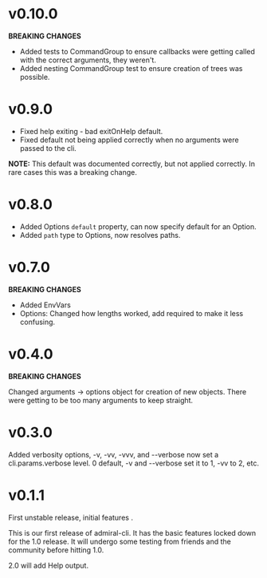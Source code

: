 # v0.10.0

**BREAKING CHANGES**

* Added tests to CommandGroup to ensure callbacks were getting called with the correct arguments, they weren't.
* Added nesting CommandGroup test to ensure creation of trees was possible.

# v0.9.0

* Fixed help exiting - bad exitOnHelp default.
* Fixed default not being applied correctly when no arguments were passed to the cli.

**NOTE:** This default was documented correctly, but not applied correctly. In rare cases this was a breaking change.

# v0.8.0

* Added Options `default` property, can now specify default for an Option.
* Added `path` type to Options, now resolves paths.

# v0.7.0

**BREAKING CHANGES**

* Added EnvVars
* Options: Changed how lengths worked, add required to make it less confusing.

# v0.4.0

**BREAKING CHANGES**

Changed arguments -> options object for creation of new objects. There were getting to be too many arguments to keep
straight.

# v0.3.0
Added verbosity options, -v, -vv, -vvv, and --verbose now set a cli.params.verbose level. 0 default, -v and --verbose 
set it to 1, -vv to 2, etc.

# v0.1.1
First unstable release, initial features .

This is our first release of admiral-cli. It has the basic features locked down for the 1.0 release. It will undergo 
some testing from friends and the community before hitting 1.0.

2.0 will add Help output.